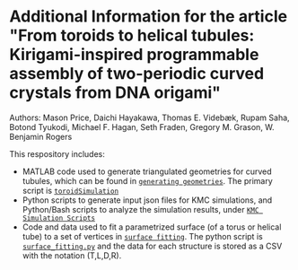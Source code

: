 # Additional Information for the article "From toroids to helical tubules: Kirigami-inspired programmable assembly of two-periodic curved crystals from DNA origami"

Authors: Mason Price, Daichi Hayakawa, Thomas E. Videbæk, Rupam Saha, Botond Tyukodi, Michael F. Hagan, Seth Fraden, Gregory M. Grason, W. Benjamin Rogers

This respository includes:
- MATLAB code used to generate triangulated geometries for curved tubules, which can be found in [`generating geometries`](https://github.com/mason-o-price/From-toroids-to-helical-tubules/tree/main/generating%20geometries). The primary script is [`toroidSimulation`](https://github.com/mason-o-price/From-toroids-to-helical-tubules/blob/main/generating%20geometries/toroidSimulation.m)
- Python scripts to generate input json files for KMC simulations, and Python/Bash scripts to analyze the simulation results, under [`KMC Simulation Scripts`](https://github.com/mason-o-price/From-toroids-to-helical-tubules/tree/main/KMC%20simulation%20scripts)
- Code and data used to fit a parametrized surface (of a torus or helical tube) to a set of vertices in [`surface fitting`](https://github.com/mason-o-price/From-toroids-to-helical-tubules/tree/main/surface%20fitting). The python script is [`surface_fitting.py`](https://github.com/mason-o-price/From-toroids-to-helical-tubules/blob/main/surface%20fitting/surface_fitting.py) and the data for each structure is stored as a CSV with the notation (T,L,D,R).
